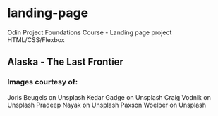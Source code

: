 # landing-page

Odin Project Foundations Course - Landing page project
HTML/CSS/Flexbox

## Alaska - The Last Frontier

### Images courtesy of:

Joris Beugels on Unsplash
Kedar Gadge on Unsplash
Craig Vodnik on Unsplash
Pradeep Nayak on Unsplash
Paxson Woelber on Unsplash
